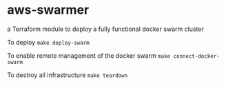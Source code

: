 # aws-swarmer
a Terraform module to deploy a fully functional docker swarm cluster


To deploy 
```make deploy-swarm```

To enable remote management of the docker swarm 
```make connect-docker-swarm```

To destroy all infrastructure 
```make teardown ```

